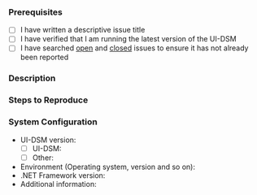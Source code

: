 ### Prerequisites

- [ ] I have written a descriptive issue title
- [ ] I have verified that I am running the latest version of the UI-DSM
- [ ] I have searched [open](https://github.com/RHEAGROUP/UI-DSM/issues) and [closed](https://github.com/RHEAGROUP/UI-DSM/issues?q=is%3Aissue+is%3Aclosed) issues to ensure it has not already been reported

### Description
<!-- A description of the bug or feature -->

### Steps to Reproduce
<!-- List of steps, sample code, failing test or link to a project that reproduces the behavior -->

### System Configuration
<!-- Tell us about the environment where you are experiencing the bug -->

- UI-DSM version:
  - [ ] UI-DSM:         
  - [ ] Other:              
- Environment (Operating system, version and so on):
- .NET Framework version:
- Additional information:

<!-- Thanks for reporting the issue to UI-DSM! -->